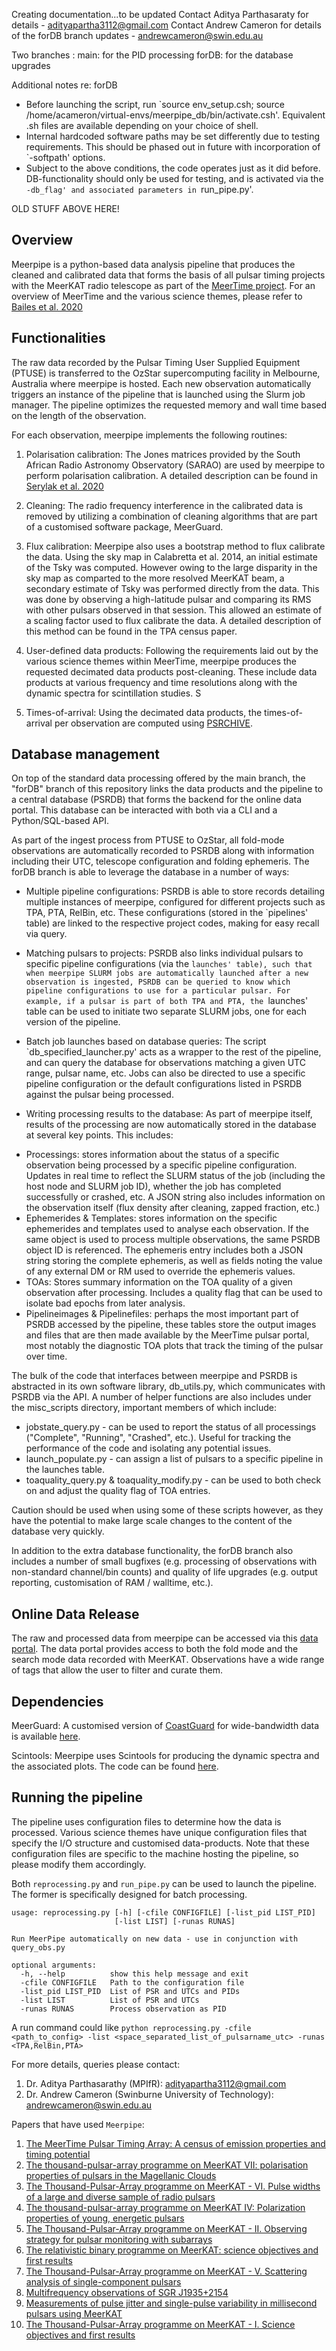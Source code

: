 Creating documentation...to be updated
Contact Aditya Parthasaraty for details - adityapartha3112@gmail.com
Contact Andrew Cameron for details of the forDB branch updates - andrewcameron@swin.edu.au

Two branches : 
main: for the PID processing
forDB: for the database upgrades

Additional notes re: forDB
 * Before launching the script, run `source env_setup.csh; source /home/acameron/virtual-envs/meerpipe_db/bin/activate.csh'. Equivalent .sh files are available depending on your choice of shell.
 * Internal hardcoded software paths may be set differently due to testing requirements. This should be phased out in future with incorporation of `-softpath' options.
 * Subject to the above conditions, the code operates just as it did before. DB-functionality should only be used for testing, and is activated via the `-db_flag' and associated parameters in `run_pipe.py'.

OLD STUFF ABOVE HERE!

## Overview

Meerpipe is a python-based data analysis pipeline that produces the cleaned and calibrated data that forms the basis of all pulsar timing projects with the MeerKAT radio telescope as part of the [MeerTime project](http://www.meertime.org/). For an overview of MeerTime and the various science themes, please refer to [Bailes et al. 2020](https://arxiv.org/abs/2005.14366)  

## Functionalities

The raw data recorded by the Pulsar Timing User Supplied Equipment (PTUSE) is transferred to the OzStar supercomputing facility in Melbourne, Australia where meerpipe is hosted. Each new observation automatically triggers an instance of the pipeline that is launched using the Slurm job manager. The pipeline optimizes the requested memory and wall time based on the length of the observation. 

For each observation, meerpipe implements the following routines:

1. Polarisation calibration: The Jones matrices provided by the South African Radio Astronomy Observatory (SARAO) are used by meerpipe to perform polarisation calibration. A detailed description can be found in [Serylak et al. 2020](https://arxiv.org/pdf/2009.05797.pdf)

2. Cleaning: The radio frequency interference in the calibrated data is removed by utilizing a combination of cleaning algorithms that are part of a customised software package, MeerGuard.  

3. Flux calibration: Meerpipe also uses a bootstrap method to flux calibrate the data. Using the sky map in Calabretta et al. 2014, an initial estimate of the Tsky was computed. However owing to the large disparity in the  sky map as comparted to the more resolved MeerKAT beam, a secondary estimate of Tsky was performed directly from the data. This was done by observing a high-latitude pulsar and comparing its RMS with other pulsars observed in that session. This allowed an estimate of a scaling factor used to flux calibrate the data. A detailed description of this method can be found in the TPA census paper. 

4. User-defined data products: Following the requirements laid out by the various science themes within MeerTime, meerpipe produces the requested decimated data products post-cleaning. These include data products at various frequency and time resolutions along with the dynamic spectra for scintillation studies. S

5. Times-of-arrival: Using the decimated data products, the times-of-arrival per observation are computed using [PSRCHIVE](http://psrchive.sourceforge.net/). 


## Database management

On top of the standard data processing offered by the main branch, the "forDB" branch of this repository links the data products and the pipeline to a central database (PSRDB) that forms the backend for the online data portal. This database can be interacted with both via a CLI and a Python/SQL-based API.

As part of the ingest process from PTUSE to OzStar, all fold-mode observations are automatically recorded to PSRDB along with information including their UTC, telescope configuration and folding ephemeris. The forDB branch is able to leverage the database in a number of ways:

 * Multiple pipeline configurations: PSRDB is able to store records detailing multiple instances of meerpipe, configured for different projects such as TPA, PTA, RelBin, etc. These configurations (stored in the `pipelines' table) are linked to the respective project codes, making for easy recall via query.

 * Matching pulsars to projects: PSRDB also links individual pulsars to specific pipeline configurations (via the `launches' table), such that when meerpipe SLURM jobs are automatically launched after a new observation is ingested, PSRDB can be queried to know which pipeline configurations to use for a particular pulsar. For example, if a pulsar is part of both TPA and PTA, the `launches' table can be used to initiate two separate SLURM jobs, one for each version of the pipeline.

 * Batch job launches based on database queries: The script `db_specified_launcher.py' acts as a wrapper to the rest of the pipeline, and can query the database for observations matching a given UTC range, pulsar name, etc. Jobs can also be directed to use a specific pipeline configuration or the default configurations listed in PSRDB against the pulsar being processed.

 * Writing processing results to the database: As part of meerpipe itself, results of the processing are now automatically stored in the database at several key points. This includes:
  - Processings: stores information about the status of a specific observation being processed by a specific pipeline configuration. Updates in real time to reflect the SLURM status of the job (including the host node and SLURM job ID), whether the job has completed successfully or crashed, etc. A JSON string also includes information on the observation itself (flux density after cleaning, zapped fraction, etc.)
  - Ephemerides & Templates: stores information on the specific ephemerides and templates used to analyse each observation. If the same object is used to process multiple observations, the same PSRDB object ID is referenced. The ephemeris entry includes both a JSON string storing the complete ephemeris, as well as fields noting the value of any external DM or RM used to override the ephemeris values.
  - TOAs: Stores summary information on the TOA quality of a given observation after processing. Includes a quality flag that can be used to isolate bad epochs from later analysis.
  - Pipelineimages & Pipelinefiles: perhaps the most important part of PSRDB accessed by the pipeline, these tables store the output images and files that are then made available by the MeerTime pulsar portal, most notably the diagnostic TOA plots that track the timing of the pulsar over time.

The bulk of the code that interfaces between meerpipe and PSRDB is abstracted in its own software library, db_utils.py, which communicates with PSRDB via the API. A number of helper functions are also includes under the misc_scripts directory, important members of which include:

 * jobstate_query.py - can be used to report the status of all processings ("Complete", "Running", "Crashed", etc.). Useful for tracking the performance of the code and isolating any potential issues.
 * launch_populate.py - can assign a list of pulsars to a specific pipeline in the launches table.
 * toaquality_query.py & toaquality_modify.py - can be used to both check on and adjust the quality flag of TOA entries.

Caution should be used when using some of these scripts however, as they have the potential to make large scale changes to the content of the database very quickly.

In addition to the extra database functionality, the forDB branch also includes a number of small bugfixes (e.g. processing of observations with non-standard channel/bin counts) and quality of life upgrades (e.g. output reporting, customisation of RAM / walltime, etc.).

## Online Data Release

The raw and processed data from meerpipe can be accessed via this [data portal](https://pulsars.org.au/login/). The data portal provides access to both the fold mode and the search mode data recorded with MeerKAT. Observations have a wide range of tags that allow the user to filter and curate them. 

## Dependencies

MeerGuard: A customised version of [CoastGuard](https://github.com/plazar/coast_guard) for wide-bandwidth data is available [here](https://github.com/danielreardon/MeerGuard).

Scintools: Meerpipe uses Scintools for producing the dynamic spectra and the associated plots. The code can be found [here](https://github.com/danielreardon/scintools).

## Running the pipeline

The pipeline uses configuration files to determine how the data is processed. Various science themes have unique configuration files that specify the I/O structure and customised data-products. Note that these configuration files are specific to the machine hosting the pipeline, so please modify them accordingly. 

Both `reprocessing.py` and `run_pipe.py` can be used to launch the pipeline. The former is specifically designed for batch processing. 

```
usage: reprocessing.py [-h] [-cfile CONFIGFILE] [-list_pid LIST_PID]
                       [-list LIST] [-runas RUNAS]

Run MeerPipe automatically on new data - use in conjunction with query_obs.py

optional arguments:
  -h, --help          show this help message and exit
  -cfile CONFIGFILE   Path to the configuration file
  -list_pid LIST_PID  List of PSR and UTCs and PIDs
  -list LIST          List of PSR and UTCs
  -runas RUNAS        Process observation as PID
  ``` 
 A run command could like `python reprocessing.py -cfile <path_to_config> -list <space_separated_list_of_pulsarname_utc> -runas <TPA,RelBin,PTA>`
 
 For more details, queries please contact:
 1) Dr. Aditya Parthasarathy (MPIfR): adityapartha3112@gmail.com
 2) Dr. Andrew Cameron (Swinburne University of Technology): andrewcameron@swin.edu.au

Papers that have used `Meerpipe`:
1. [The MeerTime Pulsar Timing Array: A census of emission properties and timing potential](https://ui.adsabs.harvard.edu/abs/2022PASA...39...27S/abstract)
2. [The thousand-pulsar-array programme on MeerKAT VII: polarisation properties of pulsars in the Magellanic Clouds](https://ui.adsabs.harvard.edu/abs/2022MNRAS.509.5209J/abstract)
3. [The Thousand-Pulsar-Array programme on MeerKAT - VI. Pulse widths of a large and diverse sample of radio pulsars](https://ui.adsabs.harvard.edu/abs/2021MNRAS.508.4249P/abstract)
4. [The thousand-pulsar-array programme on MeerKAT IV: Polarization properties of young, energetic pulsars](https://ui.adsabs.harvard.edu/abs/2021MNRAS.505.4483S/abstract)
5. [The Thousand-Pulsar-Array programme on MeerKAT - II. Observing strategy for pulsar monitoring with subarrays](https://ui.adsabs.harvard.edu/abs/2021MNRAS.505.4456S/abstract)
6. [The relativistic binary programme on MeerKAT: science objectives and first results](https://ui.adsabs.harvard.edu/abs/2021MNRAS.504.2094K/abstract)
7. [The Thousand-Pulsar-Array programme on MeerKAT - V. Scattering analysis of single-component pulsars](https://ui.adsabs.harvard.edu/abs/2021MNRAS.504.1115O/abstract)
8. [Multifrequency observations of SGR J1935+2154](https://ui.adsabs.harvard.edu/abs/2021MNRAS.503.5367B/abstract)
9. [Measurements of pulse jitter and single-pulse variability in millisecond pulsars using MeerKAT](https://ui.adsabs.harvard.edu/abs/2021MNRAS.502..407P/abstract)
10. [The Thousand-Pulsar-Array programme on MeerKAT - I. Science objectives and first results](https://ui.adsabs.harvard.edu/abs/2020MNRAS.493.3608J/abstract)
